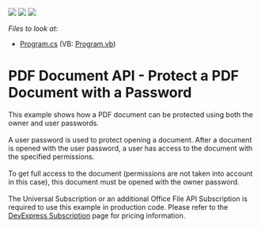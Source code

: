 <!-- default badges list -->
![](https://img.shields.io/endpoint?url=https://codecentral.devexpress.com/api/v1/VersionRange/128595660/17.1.3%2B)
[![](https://img.shields.io/badge/Open_in_DevExpress_Support_Center-FF7200?style=flat-square&logo=DevExpress&logoColor=white)](https://supportcenter.devexpress.com/ticket/details/T243764)
[![](https://img.shields.io/badge/📖_How_to_use_DevExpress_Examples-e9f6fc?style=flat-square)](https://docs.devexpress.com/GeneralInformation/403183)
<!-- default badges end -->
<!-- default file list -->
*Files to look at*:

* [Program.cs](./CS/PDFPasswordProtection/Program.cs) (VB: [Program.vb](./VB/PDFPasswordProtection/Program.vb))
<!-- default file list end -->
# PDF Document API - Protect a PDF Document with a Password


This example shows how a PDF document can be protected using both the owner and user passwords.<br><br>A user password is used to protect opening a document. After a document is opened with the user password, a user has access to the document with the specified permissions.<br><br>To get full access to the document (permissions are not taken into account in this case), this document must be opened with the owner password.<br><br>The Universal Subscription or an additional Office File API Subscription is required to use this example in production code. Please refer to the <a href="https://www.devexpress.com/Subscriptions/">DevExpress Subscription</a> page for pricing information. <br><br><br> 
<p> </p>

<br/>


